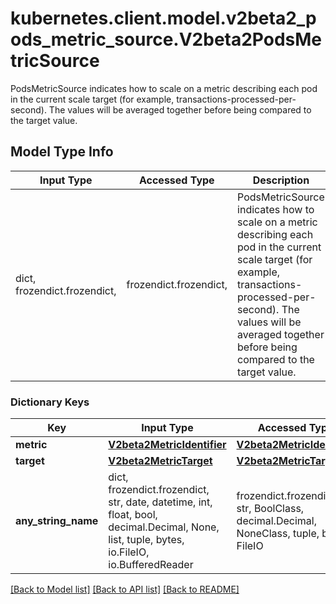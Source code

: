 # kubernetes.client.model.v2beta2_pods_metric_source.V2beta2PodsMetricSource

PodsMetricSource indicates how to scale on a metric describing each pod in the current scale target (for example, transactions-processed-per-second). The values will be averaged together before being compared to the target value.

## Model Type Info
Input Type | Accessed Type | Description | Notes
------------ | ------------- | ------------- | -------------
dict, frozendict.frozendict,  | frozendict.frozendict,  | PodsMetricSource indicates how to scale on a metric describing each pod in the current scale target (for example, transactions-processed-per-second). The values will be averaged together before being compared to the target value. | 

### Dictionary Keys
Key | Input Type | Accessed Type | Description | Notes
------------ | ------------- | ------------- | ------------- | -------------
**metric** | [**V2beta2MetricIdentifier**](V2beta2MetricIdentifier.md) | [**V2beta2MetricIdentifier**](V2beta2MetricIdentifier.md) |  | 
**target** | [**V2beta2MetricTarget**](V2beta2MetricTarget.md) | [**V2beta2MetricTarget**](V2beta2MetricTarget.md) |  | 
**any_string_name** | dict, frozendict.frozendict, str, date, datetime, int, float, bool, decimal.Decimal, None, list, tuple, bytes, io.FileIO, io.BufferedReader | frozendict.frozendict, str, BoolClass, decimal.Decimal, NoneClass, tuple, bytes, FileIO | any string name can be used but the value must be the correct type | [optional]

[[Back to Model list]](../../README.md#documentation-for-models) [[Back to API list]](../../README.md#documentation-for-api-endpoints) [[Back to README]](../../README.md)

